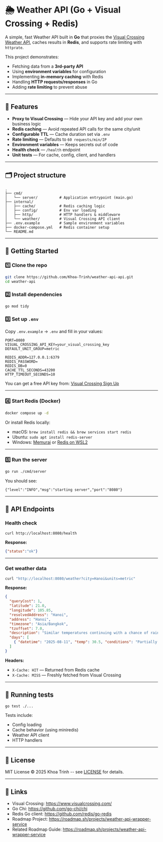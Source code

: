 # 🌦 Weather API (Go + Visual Crossing + Redis)

A simple, fast Weather API built in **Go** that proxies the [Visual Crossing Weather API](https://www.visualcrossing.com/weather-api), caches results in **Redis**, and supports rate limiting with `httprate`.

This project demonstrates:

* Fetching data from a **3rd-party API**
* Using **environment variables** for configuration
* Implementing **in-memory caching** with Redis
* Handling **HTTP requests/responses** in Go
* Adding **rate limiting** to prevent abuse

---

## 📌 Features

* **Proxy to Visual Crossing** — Hide your API key and add your own business logic
* **Redis caching** — Avoid repeated API calls for the same city/unit
* **Configurable TTL** — Cache duration set via `.env`
* **Rate limiting** — Defaults to `60 requests/min/IP`
* **Environment variables** — Keeps secrets out of code
* **Health check** — `/health` endpoint
* **Unit tests** — For cache, config, client, and handlers

---

## 🗂 Project structure

```
.
├── cmd/
│   └── server/          # Application entrypoint (main.go)
├── internal/
│   ├── cache/           # Redis caching logic
│   ├── config/          # Env var loading
│   ├── http/            # HTTP handlers & middleware
│   └── weather/         # Visual Crossing API client
├── .env.example         # Sample environment variables
├── docker-compose.yml   # Redis container setup
└── README.md
```

---

## 🚀 Getting Started

### 1️⃣ Clone the repo

```bash
git clone https://github.com/Khoa-Trinh/weather-api-api.git
cd weather-api
```

### 2️⃣ Install dependencies

```bash
go mod tidy
```

### 3️⃣ Set up `.env`

Copy `.env.example` → `.env` and fill in your values:

```dotenv
PORT=8080
VISUAL_CROSSING_API_KEY=your_visual_crossing_key
DEFAULT_UNIT_GROUP=metric

REDIS_ADDR=127.0.0.1:6379
REDIS_PASSWORD=
REDIS_DB=0
CACHE_TTL_SECONDS=43200
HTTP_TIMEOUT_SECONDS=10
```

You can get a free API key from: [Visual Crossing Sign Up](https://www.visualcrossing.com/weather/weather-data-services)

---

### 4️⃣ Start Redis (Docker)

```bash
docker compose up -d
```

Or install Redis locally:

* macOS: `brew install redis && brew services start redis`
* Ubuntu: `sudo apt install redis-server`
* Windows: [Memurai](https://www.memurai.com/) or [Redis on WSL2](https://redis.io/docs/latest/operate/oss_and_stack/install/install-redis/install-redis-on-windows/)

---

### 5️⃣ Run the server

```bash
go run ./cmd/server
```

You should see:

```
{"level":"INFO","msg":"starting server","port":"8080"}
```

---

## 📡 API Endpoints

### Health check

```bash
curl http://localhost:8080/health
```

**Response:**

```json
{"status":"ok"}
```

---

### Get weather data

```bash
curl "http://localhost:8080/weather?city=Hanoi&units=metric"
```

**Response:**

```json
{
  "queryCost": 1,
  "latitude": 21.0,
  "longitude": 105.85,
  "resolvedAddress": "Hanoi",
  "address": "Hanoi",
  "timezone": "Asia/Bangkok",
  "tzoffset": 7.0,
  "description": "Similar temperatures continuing with a chance of rain...",
  "days": [
    { "datetime": "2025-08-11", "temp": 30.5, "conditions": "Partially cloudy" }
  ]
}
```

**Headers:**

* `X-Cache: HIT` — Returned from Redis cache
* `X-Cache: MISS` — Freshly fetched from Visual Crossing

---

## 🧪 Running tests

```bash
go test ./...
```

Tests include:

* Config loading
* Cache behavior (using miniredis)
* Weather API client
* HTTP handlers

---

## 📜 License

MIT License © 2025 Khoa Trinh -- see [LICENSE](LICENSE) for details.

---

## 🔗 Links

* Visual Crossing: https://www.visualcrossing.com/
* Go Chi: https://github.com/go-chi/chi
* Redis Go client: https://github.com/redis/go-redis
* Roadmap Project: https://roadmap.sh/projects/weather-api-wrapper-service
* Related Roadmap Guide: https://roadmap.sh/projects/weather-api-wrapper-service